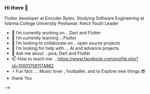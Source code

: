 ### Hi there 👋
Flutter developer at Encoder Bytes.
Studying Software Engineering at Islamia College Universtiy Peshawar.
Ketcil Youth Leader

- 🔭 I’m currently working on ...Dart and Flutter
- 🌱 I’m currently learning ...Flutter
- 👯 I’m looking to collaborate on ...open sourse projects
- 🤔 I’m looking for help with ... AI and advance projects.
- 💬 Ask me about ...java, Dart and Flutter
- 📫 How to reach me: ...https://www.facebook.com/profile.php?id=100017581174882
- ⚡ Fun fact: ... Music lover , footballer, and to Explore new things.😎
- thank You

-->
